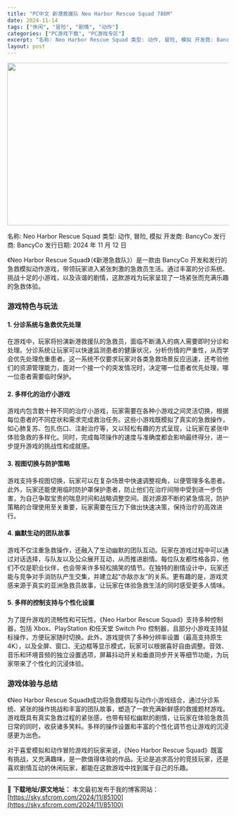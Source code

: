 ```yaml
---
title: "PC中文 新港救援队 Neo Harbor Rescue Squad 786M"
date: 2024-11-14
tags: ["休闲", "冒险", "剧情", "动作"]
categories: ["PC游戏下载", "PC游戏专区"]
excerpt: "名称: Neo Harbor Rescue Squad 类型: 动作, 冒险, 模拟 开发商: BancyCo 发行商: BancyCo 发行日期: 2024 年 11 月 12 日 《Neo Harbor Rescue Squad》（《新港急救队》）是一款由 BancyCo 开发和发行的急救模拟动&hellip;"
layout: post
---
```


<img class="aligncenter size-full wp-image-85101" src="https://sky.sfcrom.com/wp-content/uploads/2024/11/2024111404102299.webp" alt="" width="660" height="370" />

名称: Neo Harbor Rescue Squad
类型: 动作, 冒险, 模拟
开发商: BancyCo
发行商: BancyCo
发行日期: 2024 年 11 月 12 日

《Neo Harbor Rescue Squad》（《新港急救队》）是一款由 BancyCo 开发和发行的急救模拟动作游戏，带领玩家进入紧张刺激的急救员生活。通过丰富的分诊系统、挑战十足的小游戏，以及诙谐的剧情，这款游戏为玩家呈现了一场紧张而充满乐趣的急救体验。
<h3>游戏特色与玩法</h3>
<h4>1. <strong>分诊系统与急救优先处理</strong></h4>
在游戏中，玩家将扮演新港救援队的急救员，面临不断涌入的病人需要即时分诊和处理。分诊系统让玩家可以快速监测患者的健康状况，分析伤情的严重性，从而学会优先处理危重患者。这一系统不仅要求玩家对各类急救场景反应迅速，还考验他们的资源管理能力，面对一个接一个的突发情况时，决定哪一位患者优先处理，哪一位患者需要临时保护。
<h4>2. <strong>多样化的治疗小游戏</strong></h4>
游戏内包含数十种不同的治疗小游戏，玩家需要在各种小游戏之间灵活切换，根据每位患者的不同症状和需求完成救治任务。这些小游戏既模拟了真实的急救操作，如心肺复苏、包扎伤口、注射治疗等，又以轻松有趣的方式呈现，让玩家在紧张中体验急救的多样化。同时，完成每项操作的速度与准确度都会影响最终得分，进一步提升游戏的挑战性和成就感。
<h4>3. <strong>视图切换与防护策略</strong></h4>
游戏支持多视图切换，玩家可以在复杂场景中快速调整视角，以便管理多名患者。此外，玩家还能使用临时防护罩保护患者，防止他们在治疗间隙中受到进一步伤害，为自己争取宝贵的喘息时间和战略调整空间。面对源源不断的紧急情况，防护策略的合理使用至关重要，玩家需要在压力下做出快速决策，保持治疗的高效进行。
<h4>4. <strong>幽默生动的团队故事</strong></h4>
游戏不仅注重急救操作，还融入了生动幽默的团队互动。玩家在游戏过程中可以通过对话选择，与队友以及公众展开互动，从而推进剧情。每位队友都性格各异，他们不仅是职业伙伴，也会带来许多轻松搞笑的情节。在独特的剧情设计中，玩家还能与竞争对手消防队产生交集，并建立起“亦敌亦友”的关系。更有趣的是，游戏灵感来源于真实的亚洲急救员故事，让玩家在体验急救生活的同时感受更多人情味。
<h4>5. <strong>多样的控制支持与个性化设置</strong></h4>
为了提升游戏的流畅性和可玩性，《Neo Harbor Rescue Squad》支持多种控制器，包括 Xbox、PlayStation 和任天堂 Switch Pro 控制器，且部分小游戏支持鼠标操作，方便玩家随时切换。此外，游戏提供了多种分辨率设置（最高支持原生4K），以及全屏、窗口、无边框等显示模式，玩家可以根据喜好自由调整。音效、音乐和环境音频的独立设置选项，屏幕抖动开关和垂直同步开关等细节功能，为玩家带来了个性化的沉浸体验。
<h3>游戏体验与总结</h3>
《Neo Harbor Rescue Squad》成功将急救模拟与动作小游戏结合，通过分诊系统、紧张的操作挑战和丰富的团队故事，塑造了一款充满新鲜感的救援题材游戏。游戏既具有真实急救过程的紧张感，也带有轻松幽默的剧情，让玩家在体验急救员日常的同时，收获诸多笑料。多样的操作设置和丰富的个性化调节也让游戏的沉浸感更为出色。

对于喜爱模拟和动作冒险游戏的玩家来说，《Neo Harbor Rescue Squad》既富有挑战，又充满趣味，是一款值得体验的作品。无论是追求高分的竞技玩家，还是喜欢剧情互动的休闲玩家，都能在这款游戏中找到属于自己的乐趣。

---
📖 **下载地址/原文地址：** 本文最初发布于我的博客网站：[https://sky.sfcrom.com/2024/11/85100](https://sky.sfcrom.com/2024/11/85100)
